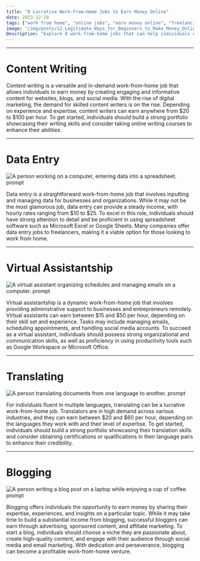 ```yaml
---
title: "8 Lucrative Work-From-Home Jobs to Earn Money Online"
date: 2023-12-20
tags: ["work from home", "online jobs", "earn money online", "freelancing"]
image: "/img/posts/12_Legitimate_Ways_for_Beginners_to_Make_Money_Online_in_India/0.png"
Description: "Explore 8 work-from-home jobs that can help individuals earn money online, including content writing, data entry, virtual assistantship, translating, blogging, selling products online, making YouTube videos, and web development. Learn about the potential earnings, requirements, and how to get started in each job."
---
```



---
# Content Writing

Content writing is a versatile and in-demand work-from-home job that allows individuals to earn money by creating engaging and informative content for websites, blogs, and social media. With the rise of digital marketing, the demand for skilled content writers is on the rise. Depending on experience and expertise, content writers can earn anywhere from $20 to $100 per hour. To get started, individuals should build a strong portfolio showcasing their writing skills and consider taking online writing courses to enhance their abilities.



---
# Data Entry

![A person working on a computer, entering data into a spreadsheet. prompt](/img/posts/8_Lucrative_Work-From-Home_Jobs_to_Earn_Money_Online/2.png "A person working on a computer, entering data into a spreadsheet.")

Data entry is a straightforward work-from-home job that involves inputting and managing data for businesses and organizations. While it may not be the most glamorous job, data entry can provide a steady income, with hourly rates ranging from $10 to $25. To excel in this role, individuals should have strong attention to detail and be proficient in using spreadsheet software such as Microsoft Excel or Google Sheets. Many companies offer data entry jobs to freelancers, making it a viable option for those looking to work from home.



---
# Virtual Assistantship

![A virtual assistant organizing schedules and managing emails on a computer. prompt](/img/posts/8_Lucrative_Work-From-Home_Jobs_to_Earn_Money_Online/3.png "A virtual assistant organizing schedules and managing emails on a computer.")

Virtual assistantship is a dynamic work-from-home job that involves providing administrative support to businesses and entrepreneurs remotely. Virtual assistants can earn between $15 and $50 per hour, depending on their skill set and experience. Tasks may include managing emails, scheduling appointments, and handling social media accounts. To succeed as a virtual assistant, individuals should possess strong organizational and communication skills, as well as proficiency in using productivity tools such as Google Workspace or Microsoft Office.



---
# Translating

![A person translating documents from one language to another. prompt](/img/posts/8_Lucrative_Work-From-Home_Jobs_to_Earn_Money_Online/4.png "A person translating documents from one language to another.")

For individuals fluent in multiple languages, translating can be a lucrative work-from-home job. Translators are in high demand across various industries, and they can earn between $20 and $60 per hour, depending on the languages they work with and their level of expertise. To get started, individuals should build a strong portfolio showcasing their translation skills and consider obtaining certifications or qualifications in their language pairs to enhance their credibility.



---
# Blogging

![A person writing a blog post on a laptop while enjoying a cup of coffee. prompt](/img/posts/8_Lucrative_Work-From-Home_Jobs_to_Earn_Money_Online/5.png "A person writing a blog post on a laptop while enjoying a cup of coffee.")

Blogging offers individuals the opportunity to earn money by sharing their expertise, experiences, and insights on a particular topic. While it may take time to build a substantial income from blogging, successful bloggers can earn through advertising, sponsored content, and affiliate marketing. To start a blog, individuals should choose a niche they are passionate about, create high-quality content, and engage with their audience through social media and email marketing. With dedication and perseverance, blogging can become a profitable work-from-home venture.
